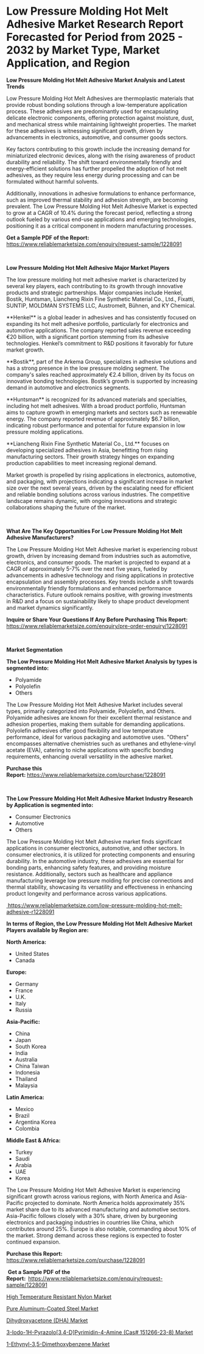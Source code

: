 <p><h1>Low Pressure Molding Hot Melt Adhesive Market Research Report Forecasted for Period from 2025 -  2032 by Market Type, Market Application, and Region</h1></p><p><strong>Low Pressure Molding Hot Melt Adhesive Market Analysis and Latest Trends</strong></p>
<p><p>Low Pressure Molding Hot Melt Adhesives are thermoplastic materials that provide robust bonding solutions through a low-temperature application process. These adhesives are predominantly used for encapsulating delicate electronic components, offering protection against moisture, dust, and mechanical stress while maintaining lightweight properties. The market for these adhesives is witnessing significant growth, driven by advancements in electronics, automotive, and consumer goods sectors. </p><p>Key factors contributing to this growth include the increasing demand for miniaturized electronic devices, along with the rising awareness of product durability and reliability. The shift toward environmentally friendly and energy-efficient solutions has further propelled the adoption of hot melt adhesives, as they require less energy during processing and can be formulated without harmful solvents. </p><p>Additionally, innovations in adhesive formulations to enhance performance, such as improved thermal stability and adhesion strength, are becoming prevalent. The Low Pressure Molding Hot Melt Adhesive Market is expected to grow at a CAGR of 10.4% during the forecast period, reflecting a strong outlook fueled by various end-use applications and emerging technologies, positioning it as a critical component in modern manufacturing processes.</p></p>
<p><strong>Get a Sample PDF of the Report:&nbsp;</strong> <a href="https://www.reliablemarketsize.com/enquiry/request-sample/1228091?utm_campaign=1845&utm_medium=2&utm_source=Github&utm_content=ia&utm_term=03042025&utm_id=low-pressure-molding-hot-melt-adhesive">https://www.reliablemarketsize.com/enquiry/request-sample/1228091</a></p>
<p>&nbsp;</p>
<p><strong>Low Pressure Molding Hot Melt Adhesive Major Market Players</strong></p>
<p><p>The low pressure molding hot melt adhesive market is characterized by several key players, each contributing to its growth through innovative products and strategic partnerships. Major companies include Henkel, Bostik, Huntsman, Liancheng Rixin Fine Synthetic Material Co., Ltd., Fixatti, SUNTIP, MOLDMAN SYSTEMS LLC, Austromelt, Bühnen, and KY Chemical.</p><p>**Henkel** is a global leader in adhesives and has consistently focused on expanding its hot melt adhesive portfolio, particularly for electronics and automotive applications. The company reported sales revenue exceeding €20 billion, with a significant portion stemming from its adhesive technologies. Henkel’s commitment to R&D positions it favorably for future market growth.</p><p>**Bostik**, part of the Arkema Group, specializes in adhesive solutions and has a strong presence in the low pressure molding segment. The company's sales reached approximately €2.4 billion, driven by its focus on innovative bonding technologies. Bostik’s growth is supported by increasing demand in automotive and electronics segments.</p><p>**Huntsman** is recognized for its advanced materials and specialties, including hot melt adhesives. With a broad product portfolio, Huntsman aims to capture growth in emerging markets and sectors such as renewable energy. The company reported revenue of approximately $6.7 billion, indicating robust performance and potential for future expansion in low pressure molding applications.</p><p>**Liancheng Rixin Fine Synthetic Material Co., Ltd.** focuses on developing specialized adhesives in Asia, benefitting from rising manufacturing sectors. Their growth strategy hinges on expanding production capabilities to meet increasing regional demand.</p><p>Market growth is propelled by rising applications in electronics, automotive, and packaging, with projections indicating a significant increase in market size over the next several years, driven by the escalating need for efficient and reliable bonding solutions across various industries. The competitive landscape remains dynamic, with ongoing innovations and strategic collaborations shaping the future of the market.</p></p>
<p>&nbsp;</p>
<p><strong>What Are The Key Opportunities For Low Pressure Molding Hot Melt Adhesive Manufacturers?</strong></p>
<p><p>The Low Pressure Molding Hot Melt Adhesive market is experiencing robust growth, driven by increasing demand from industries such as automotive, electronics, and consumer goods. The market is projected to expand at a CAGR of approximately 5-7% over the next five years, fueled by advancements in adhesive technology and rising applications in protective encapsulation and assembly processes. Key trends include a shift towards environmentally friendly formulations and enhanced performance characteristics. Future outlook remains positive, with growing investments in R&D and a focus on sustainability likely to shape product development and market dynamics significantly.</p></p>
<p><strong>Inquire or Share Your Questions If Any Before Purchasing This Report:</strong> <a href="https://www.reliablemarketsize.com/enquiry/pre-order-enquiry/1228091?utm_campaign=1845&utm_medium=2&utm_source=Github&utm_content=ia&utm_term=03042025&utm_id=low-pressure-molding-hot-melt-adhesive">https://www.reliablemarketsize.com/enquiry/pre-order-enquiry/1228091</a></p>
<p>&nbsp;</p>
<p><strong>Market Segmentation</strong></p>
<p><strong>The Low Pressure Molding Hot Melt Adhesive Market Analysis by types is segmented into:</strong></p>
<p><ul><li>Polyamide</li><li>Polyolefin</li><li>Others</li></ul></p>
<p><p>The Low Pressure Molding Hot Melt Adhesive Market includes several types, primarily categorized into Polyamide, Polyolefin, and Others. Polyamide adhesives are known for their excellent thermal resistance and adhesion properties, making them suitable for demanding applications. Polyolefin adhesives offer good flexibility and low temperature performance, ideal for various packaging and automotive uses. "Others" encompasses alternative chemistries such as urethanes and ethylene-vinyl acetate (EVA), catering to niche applications with specific bonding requirements, enhancing overall versatility in the adhesive market.</p></p>
<p><strong>Purchase this Report:&nbsp;</strong><a href="https://www.reliablemarketsize.com/purchase/1228091?utm_campaign=1845&utm_medium=2&utm_source=Github&utm_content=ia&utm_term=03042025&utm_id=low-pressure-molding-hot-melt-adhesive">https://www.reliablemarketsize.com/purchase/1228091</a></p>
<p>&nbsp;</p>
<p><strong>The Low Pressure Molding Hot Melt Adhesive Market Industry Research by Application is segmented into:</strong></p>
<p><ul><li>Consumer Electronics</li><li>Automotive</li><li>Others</li></ul></p>
<p><p>The Low Pressure Molding Hot Melt Adhesive market finds significant applications in consumer electronics, automotive, and other sectors. In consumer electronics, it is utilized for protecting components and ensuring durability. In the automotive industry, these adhesives are essential for bonding parts, enhancing safety features, and providing moisture resistance. Additionally, sectors such as healthcare and appliance manufacturing leverage low pressure molding for precise connections and thermal stability, showcasing its versatility and effectiveness in enhancing product longevity and performance across various applications.</p></p>
<p><a href="https://www.reliablemarketsize.com/low-pressure-molding-hot-melt-adhesive-r1228091?utm_campaign=1845&utm_medium=2&utm_source=Github&utm_content=ia&utm_term=03042025&utm_id=low-pressure-molding-hot-melt-adhesive">&nbsp;https://www.reliablemarketsize.com/low-pressure-molding-hot-melt-adhesive-r1228091</a></p>
<p><strong>In terms of Region, the Low Pressure Molding Hot Melt Adhesive Market Players available by Region are:</strong></p>
<p>
    <p> <strong> North America: </strong>
        <ul>
            <li>United States</li>
            <li>Canada</li>
        </ul>
        </p> 
    <p> <strong> Europe: </strong>
        <ul>
            <li>Germany</li>
            <li>France</li>
            <li>U.K.</li>
            <li>Italy</li>
            <li>Russia</li>
        </ul>
        </p> 
    <p> <strong> Asia-Pacific: </strong>
        <ul>
            <li>China</li>
            <li>Japan</li>
            <li>South Korea</li>
            <li>India</li>
            <li>Australia</li>
            <li>China Taiwan</li>
            <li>Indonesia</li>
            <li>Thailand</li>
            <li>Malaysia</li>
        </ul>
        </p> 
    <p> <strong> Latin America: </strong>
        <ul>
            <li>Mexico</li>
            <li>Brazil</li>
            <li>Argentina Korea</li>
            <li>Colombia</li>
        </ul>
        </p> 
    <p> <strong> Middle East & Africa: </strong>
        <ul>
            <li>Turkey</li>
            <li>Saudi</li>
            <li>Arabia</li>
            <li>UAE</li>
            <li>Korea</li>
        </ul>
    </p>
    </p>
<p><p>The Low Pressure Molding Hot Melt Adhesive Market is experiencing significant growth across various regions, with North America and Asia-Pacific projected to dominate. North America holds approximately 35% market share due to its advanced manufacturing and automotive sectors. Asia-Pacific follows closely with a 30% share, driven by burgeoning electronics and packaging industries in countries like China, which contributes around 25%. Europe is also notable, commanding about 10% of the market. Strong demand across these regions is expected to foster continued expansion.</p></p>
<p><strong>Purchase this Report: </strong><a href="https://www.reliablemarketsize.com/purchase/1228091?utm_campaign=1845&utm_medium=2&utm_source=Github&utm_content=ia&utm_term=03042025&utm_id=low-pressure-molding-hot-melt-adhesive">https://www.reliablemarketsize.com/purchase/1228091</a></p>
<p>&nbsp;<strong>Get a Sample PDF of the Report:&nbsp;&nbsp;</strong><a href="https://www.reliablemarketsize.com/enquiry/request-sample/1228091?utm_campaign=1845&utm_medium=2&utm_source=Github&utm_content=ia&utm_term=03042025&utm_id=low-pressure-molding-hot-melt-adhesive">https://www.reliablemarketsize.com/enquiry/request-sample/1228091</a></p>
<p><strong></strong></p>
<p><p><a href="https://github.com/nyanikumchu/Market-Research-Report-List-1/blob/main/high-temperature-resistant-nylon-market.md?utm_campaign=1845&utm_medium=2&utm_source=Github&utm_content=ia&utm_term=03042025&utm_id=low-pressure-molding-hot-melt-adhesive">High Temperature Resistant Nylon Market</a></p><p><a href="https://github.com/dagnewopus/Market-Research-Report-List-1/blob/main/pure-aluminum-coated-steel-market.md?utm_campaign=1845&utm_medium=2&utm_source=Github&utm_content=ia&utm_term=03042025&utm_id=low-pressure-molding-hot-melt-adhesive">Pure Aluminum-Coated Steel Market</a></p><p><a href="https://github.com/naanaafranxu/Market-Research-Report-List-1/blob/main/dihydroxyacetone-dha-market.md?utm_campaign=1845&utm_medium=2&utm_source=Github&utm_content=ia&utm_term=03042025&utm_id=low-pressure-molding-hot-melt-adhesive">Dihydroxyacetone (DHA) Market</a></p><p><a href="https://github.com/suebabuhai/Market-Research-Report-List-1/blob/main/3-iodo-1h-pyrazolo34-dpyrimidin-4-amine-cas-151266-23-8-market.md?utm_campaign=1845&utm_medium=2&utm_source=Github&utm_content=ia&utm_term=03042025&utm_id=low-pressure-molding-hot-melt-adhesive">3-Iodo-1H-Pyrazolo[3,4-D]Pyrimidin-4-Amine (Cas# 151266-23-8) Market</a></p><p><a href="https://github.com/papnider/Market-Research-Report-List-1/blob/main/1-ethynyl-35-dimethoxybenzene-market.md?utm_campaign=1845&utm_medium=2&utm_source=Github&utm_content=ia&utm_term=03042025&utm_id=low-pressure-molding-hot-melt-adhesive">1-Ethynyl-3,5-Dimethoxybenzene Market</a></p></p>